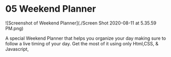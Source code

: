 # 05 Weekend Planner
![Screenshot of Weekend Planner](./Screen Shot 2020-08-11 at 5.35.59 PM.png)


A special Weekend Planner that helps you organize your day making sure to follow a live timing of your day. Get the most of it using only Html,CSS, & Javascript,

